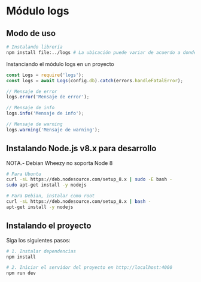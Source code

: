 # Módulo logs

## Modo de uso

``` bash
# Instalando librería
npm install file:../logs # La ubicación puede variar de acuerdo a donde se lo instale

```

Instanciando el módulo logs en un proyecto
``` js
const Logs = require('logs');
const logs = await Logs(config.db).catch(errors.handleFatalError);

// Mensaje de error
logs.error('Mensaje de error');

// Mensaje de info
logs.info('Mensaje de info');

// Mensaje de warning
logs.warning('Mensaje de warning');

```

## Instalando Node.js v8.x para desarrollo

NOTA.- Debian Wheezy no soporta Node 8

``` bash
# Para Ubuntu
curl -sL https://deb.nodesource.com/setup_8.x | sudo -E bash -
sudo apt-get install -y nodejs

# Para Debian, instalar como root
curl -sL https://deb.nodesource.com/setup_8.x | bash -
apt-get install -y nodejs
```

## Instalando el proyecto

Siga los siguientes pasos:

``` bash
# 1. Instalar dependencias
npm install

# 2. Iniciar el servidor del proyecto en http://localhost:4000
npm run dev

```
